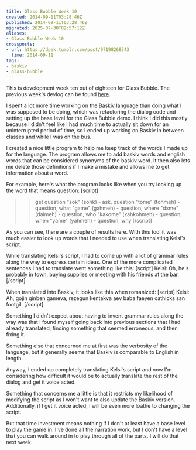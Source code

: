 ```yaml
---
title: Glass Bubble Week 10
created: 2014-09-11T03:28:46Z
published: 2014-09-11T03:28:46Z
migrated: 2025-07-30T02:57:12Z
aliases:
- Glass Bubble Week 10
crossposts:
- url: https://dpek.tumblr.com/post/97198268543
  time: 2014-09-11
tags:
- baskiv
- glass-bubble
---
```


This is development week ten out of eighteen for Glass Bubble. The previous week's devlog can be found [here](20140902020533.md).

I spent a lot more time working on the Baskiv language than doing what I was supposed to be doing, which was refactoring the dialog code and setting up the base level for the Glass Bubble demo. I think I did this mostly because I didn't feel like I had much time to actually sit down for an uninterrupted period of time, so I ended up working on Baskiv in between classes and while I was on the bus.

I created a nice little program to help me keep track of the words I made up for the language. The program allows me to add baskiv words and english words that can be considered synonyms of the baskiv word. It then also lets me delete those definitions if I make a mistake and allows me to get information about a word.

For example, here's what the program looks like when you try looking up the word that means question:
[script]
>> get question
"sok" (sohk) - ask, question
"tome" (tohmeh) - question, what
"game" (gahmeh) - question, where
"dxme" (daimeh) - question, who
"kakome" (kahkohmeh) - question, when
"yame" (yahmeh) - question, why
[/script]

As you can see, there are a couple of results here. With this tool it was much easier to look up words that I needed to use when translating Kelsi's script.

While translating Kelsi's script, I had to come up with a lot of grammar rules along the way to express certain ideas. One of the more complicated sentences I had to translate went something like this:
[script]
Kelsi: Oh, he's probably in town, buying supplies or meeting with his friends at the bar.
[/script]

When translated into Baskiv, it looks like this when romanized:
[script]
Kelsi: Ah, gojin ginben gameva, rezegun kentakva aev baba faeyen cathicks san footgil.
[/script]

Something I didn't expect about having to invent grammar rules along the way was that I found myself going back into previous sections that I had already translated, finding something that seemed erroneous, and then fixing it.

Something else that concerned me at first was the verbosity of the language, but it generally seems that Baskiv is comparable to English in length.

Anyway, I ended up completely translating Kelsi's script and now I'm considering how difficult it would be to actually translate the rest of the dialog and get it voice acted.

Something that concerns me a little is that it restricts my likelihood of modifying the script as I won't want to also update the Baskiv version. Additionally, if I get it voice acted, I will be even more loathe to changing the script.

But that time investment means nothing if I don't at least have a base level to play the game in. I've done all the narration work, but I don't have a level that you can walk around in to play through all of the parts. I will do that next week.
